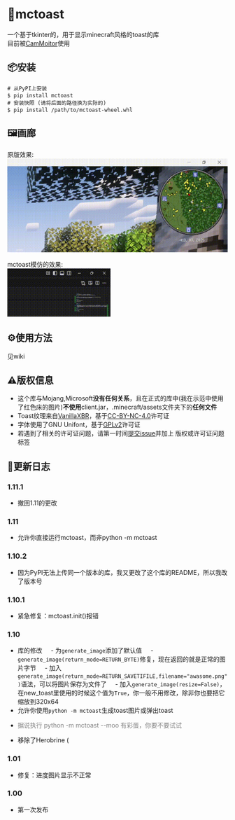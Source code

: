 # 🍞mctoast
一个基于tkinter的，用于显示minecraft风格的toast的库  
目前被[CamMoitor](https://github.com/SystemFileB/CamMonitor_Server)使用

## 📦安装
```shell
# 从PyPI上安装
$ pip install mctoast
# 安装快照 (请将后面的路径换为实际的)
$ pip install /path/to/mctoast-wheel.whl
```

## 🖼️画廊
原版效果:  
![原版](./img/game.gif)

mctoast模仿的效果:  
![mctoast](./img/lib.gif)

## ⚙️使用方法
见wiki

## ⚠️版权信息
- 这个库与Mojang,Microsoft**没有任何关系**，且在正式的库中(我在示范中使用了红色床的图片)**不使用**client.jar，.minecraft/assets文件夹下的**任何文件**    
- Toast纹理来自[VanillaXBR](https://modrinth.com/resourcepack/vanillaxbr)，基于[CC-BY-NC-4.0](https://creativecommons.org/licenses/by-nc/4.0/legalcode)许可证
- 字体使用了GNU Unifont，基于[GPLv2](https://www.gnu.org/licenses/old-licenses/gpl-2.0.html)许可证
- 若遇到了相关的许可证问题，请第一时间[提交issue](https://github.com/SystemFileB/mctoast/issues)并加上 版权或许可证问题 标签

## 📰更新日志
### 1.11.1
- 撤回1.11的更改

### 1.11
- 允许你直接运行mctoast，而非python -m mctoast

### 1.10.2
- 因为PyPI无法上传同一个版本的库，我又更改了这个库的README，所以我改了版本号

### 1.10.1
- 紧急修复：mctoast.init()报错

### 1.10
- 库的修改
&nbsp;&nbsp;&nbsp;&nbsp;- 为`generate_image`添加了默认值
&nbsp;&nbsp;&nbsp;&nbsp;- `generate_image(return_mode=RETURN_BYTE)`修复，现在返回的就是正常的图片字节
&nbsp;&nbsp;&nbsp;&nbsp;- 加入`generate_image(return_mode=RETURN_SAVETIFILE,filename="awasome.png")`语法，可以将图片保存为文件了
&nbsp;&nbsp;&nbsp;&nbsp;- 加入`generate_image(resize=False)`，在new_toast里使用的时候这个值为`True`，你一般不用修改，除非你也要把它缩放到320x64
- 允许你使用`python -m mctoast`生成toast图片或弹出toast
- <p style="color:gray">据说执行 python -m mctoast --moo 有彩蛋，你要不要试试</p>
- 移除了Herobrine (

### 1.01
- 修复：进度图片显示不正常

### 1.00
- 第一次发布